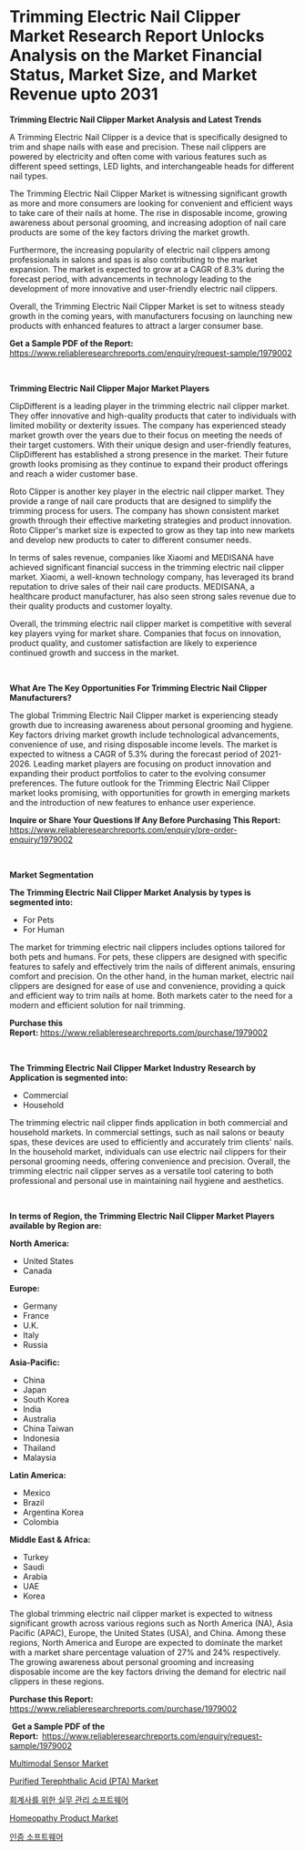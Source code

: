 <p><h1>Trimming Electric Nail Clipper Market Research Report Unlocks Analysis on the Market Financial Status, Market Size, and Market Revenue upto 2031</h1></p><p><strong>Trimming Electric Nail Clipper Market Analysis and Latest Trends</strong></p>
<p><p>A Trimming Electric Nail Clipper is a device that is specifically designed to trim and shape nails with ease and precision. These nail clippers are powered by electricity and often come with various features such as different speed settings, LED lights, and interchangeable heads for different nail types.</p><p>The Trimming Electric Nail Clipper Market is witnessing significant growth as more and more consumers are looking for convenient and efficient ways to take care of their nails at home. The rise in disposable income, growing awareness about personal grooming, and increasing adoption of nail care products are some of the key factors driving the market growth.</p><p>Furthermore, the increasing popularity of electric nail clippers among professionals in salons and spas is also contributing to the market expansion. The market is expected to grow at a CAGR of 8.3% during the forecast period, with advancements in technology leading to the development of more innovative and user-friendly electric nail clippers.</p><p>Overall, the Trimming Electric Nail Clipper Market is set to witness steady growth in the coming years, with manufacturers focusing on launching new products with enhanced features to attract a larger consumer base.</p></p>
<p><strong>Get a Sample PDF of the Report:&nbsp;</strong> <a href="https://www.reliableresearchreports.com/enquiry/request-sample/1979002">https://www.reliableresearchreports.com/enquiry/request-sample/1979002</a></p>
<p>&nbsp;</p>
<p><strong>Trimming Electric Nail Clipper Major Market Players</strong></p>
<p><p>ClipDifferent is a leading player in the trimming electric nail clipper market. They offer innovative and high-quality products that cater to individuals with limited mobility or dexterity issues. The company has experienced steady market growth over the years due to their focus on meeting the needs of their target customers. With their unique design and user-friendly features, ClipDifferent has established a strong presence in the market. Their future growth looks promising as they continue to expand their product offerings and reach a wider customer base.</p><p>Roto Clipper is another key player in the electric nail clipper market. They provide a range of nail care products that are designed to simplify the trimming process for users. The company has shown consistent market growth through their effective marketing strategies and product innovation. Roto Clipper's market size is expected to grow as they tap into new markets and develop new products to cater to different consumer needs.</p><p>In terms of sales revenue, companies like Xiaomi and MEDISANA have achieved significant financial success in the trimming electric nail clipper market. Xiaomi, a well-known technology company, has leveraged its brand reputation to drive sales of their nail care products. MEDISANA, a healthcare product manufacturer, has also seen strong sales revenue due to their quality products and customer loyalty.</p><p>Overall, the trimming electric nail clipper market is competitive with several key players vying for market share. Companies that focus on innovation, product quality, and customer satisfaction are likely to experience continued growth and success in the market.</p></p>
<p>&nbsp;</p>
<p><strong>What Are The Key Opportunities For Trimming Electric Nail Clipper Manufacturers?</strong></p>
<p><p>The global Trimming Electric Nail Clipper market is experiencing steady growth due to increasing awareness about personal grooming and hygiene. Key factors driving market growth include technological advancements, convenience of use, and rising disposable income levels. The market is expected to witness a CAGR of 5.3% during the forecast period of 2021-2026. Leading market players are focusing on product innovation and expanding their product portfolios to cater to the evolving consumer preferences. The future outlook for the Trimming Electric Nail Clipper market looks promising, with opportunities for growth in emerging markets and the introduction of new features to enhance user experience.</p></p>
<p><strong>Inquire or Share Your Questions If Any Before Purchasing This Report:</strong> <a href="https://www.reliableresearchreports.com/enquiry/pre-order-enquiry/1979002">https://www.reliableresearchreports.com/enquiry/pre-order-enquiry/1979002</a></p>
<p>&nbsp;</p>
<p><strong>Market Segmentation</strong></p>
<p><strong>The Trimming Electric Nail Clipper Market Analysis by types is segmented into:</strong></p>
<p><ul><li>For Pets</li><li>For Human</li></ul></p>
<p><p>The market for trimming electric nail clippers includes options tailored for both pets and humans. For pets, these clippers are designed with specific features to safely and effectively trim the nails of different animals, ensuring comfort and precision. On the other hand, in the human market, electric nail clippers are designed for ease of use and convenience, providing a quick and efficient way to trim nails at home. Both markets cater to the need for a modern and efficient solution for nail trimming.</p></p>
<p><strong>Purchase this Report:&nbsp;</strong><a href="https://www.reliableresearchreports.com/purchase/1979002">https://www.reliableresearchreports.com/purchase/1979002</a></p>
<p>&nbsp;</p>
<p><strong>The Trimming Electric Nail Clipper Market Industry Research by Application is segmented into:</strong></p>
<p><ul><li>Commercial</li><li>Household</li></ul></p>
<p><p>The trimming electric nail clipper finds application in both commercial and household markets. In commercial settings, such as nail salons or beauty spas, these devices are used to efficiently and accurately trim clients' nails. In the household market, individuals can use electric nail clippers for their personal grooming needs, offering convenience and precision. Overall, the trimming electric nail clipper serves as a versatile tool catering to both professional and personal use in maintaining nail hygiene and aesthetics.</p></p>
<p>&nbsp;</p>
<p><strong>In terms of Region, the Trimming Electric Nail Clipper Market Players available by Region are:</strong></p>
<p>
    <p> <strong> North America: </strong>
        <ul>
            <li>United States</li>
            <li>Canada</li>
        </ul>
        </p> 
    <p> <strong> Europe: </strong>
        <ul>
            <li>Germany</li>
            <li>France</li>
            <li>U.K.</li>
            <li>Italy</li>
            <li>Russia</li>
        </ul>
        </p> 
    <p> <strong> Asia-Pacific: </strong>
        <ul>
            <li>China</li>
            <li>Japan</li>
            <li>South Korea</li>
            <li>India</li>
            <li>Australia</li>
            <li>China Taiwan</li>
            <li>Indonesia</li>
            <li>Thailand</li>
            <li>Malaysia</li>
        </ul>
        </p> 
    <p> <strong> Latin America: </strong>
        <ul>
            <li>Mexico</li>
            <li>Brazil</li>
            <li>Argentina Korea</li>
            <li>Colombia</li>
        </ul>
        </p> 
    <p> <strong> Middle East & Africa: </strong>
        <ul>
            <li>Turkey</li>
            <li>Saudi</li>
            <li>Arabia</li>
            <li>UAE</li>
            <li>Korea</li>
        </ul>
    </p>
    </p>
<p><p>The global trimming electric nail clipper market is expected to witness significant growth across various regions such as North America (NA), Asia Pacific (APAC), Europe, the United States (USA), and China. Among these regions, North America and Europe are expected to dominate the market with a market share percentage valuation of 27% and 24% respectively. The growing awareness about personal grooming and increasing disposable income are the key factors driving the demand for electric nail clippers in these regions.</p></p>
<p><strong>Purchase this Report: </strong><a href="https://www.reliableresearchreports.com/purchase/1979002">https://www.reliableresearchreports.com/purchase/1979002</a></p>
<p>&nbsp;<strong>Get a Sample PDF of the Report:&nbsp;&nbsp;</strong><a href="https://www.reliableresearchreports.com/enquiry/request-sample/1979002">https://www.reliableresearchreports.com/enquiry/request-sample/1979002</a></p>
<p><strong></strong></p>
<p><p><a href="https://view.publitas.com/reportprime-1/multimodal-sensor-market-provides-a-comprehensive-analysis-including-a-macro-overview-of-the-market-as-well-as-micro-details-such-as-market-size-and-competitive-landscape/">Multimodal Sensor Market</a></p><p><a href="https://gentle-editor-9db.notion.site/Purified-Terephthalic-Acid-PTA-Market-Dynamics-2024-2031-Also-about-Its-Market-Trends-Projection-0c847b44abfd4b97a224dd898df3e788">Purified Terephthalic Acid (PTA) Market</a></p><p><a href="https://medium.com/@bunxhcci35271755/%ED%9A%8C%EA%B3%84%EC%82%AC%EB%A5%BC-%EC%9C%84%ED%95%9C-%EC%8B%A4%EB%AC%B4%EA%B4%80%EB%A6%AC-%EC%86%8C%ED%94%84%ED%8A%B8%EC%9B%A8%EC%96%B4-%EC%8B%9C%EC%9E%A5-%EC%A0%90%EC%9C%A0%EC%9C%A8-%EB%B3%80%ED%99%94-%EB%B0%8F-%EC%8B%9C%EC%9E%A5-%EC%84%B1%EC%9E%A5-%EB%8F%99%ED%96%A5-2024-2031-c2b4cfabc4a4">회계사를 위한 실무 관리 소프트웨어</a></p><p><a href="https://frill-swim-3cd.notion.site/Homeopathy-Product-Market-A-Comprehensive-Report-of-its-Market-Share-Growth-Trends-2024-2031-5d015afd5ffa4235917e87383f683c50">Homeopathy Product Market</a></p><p><a href="https://medium.com/@bunxhcci35271755/%ED%8F%89%EA%B0%80-%EC%9D%B8%EC%A6%9D-%EC%86%8C%ED%94%84%ED%8A%B8%EC%9B%A8%EC%96%B4-%EC%8B%9C%EC%9E%A5-%EA%B7%9C%EB%AA%A8-cagr-%EC%B6%94%EC%84%B8-2024-2030-c85982b57645">인증 소프트웨어</a></p></p>
